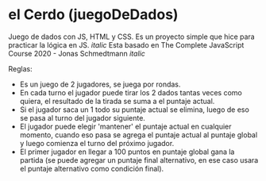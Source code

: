# el Cerdo (juegoDeDados)
Juego de dados con JS, HTML y CSS.
Es un proyecto simple que hice para practicar la lógica en JS.
*italic* Esta basado en The Complete JavaScript Course 2020 - Jonas Schmedtmann *italic*

Reglas:
- Es un juego de 2 jugadores, se juega por rondas.
- En cada turno el jugador puede tirar los 2 dados tantas veces como quiera,
  el resultado de la tirada se suma a el puntaje actual.
- Si el jugador saca un 1 todo su puntaje actual se elimina, luego de eso se pasa al turno del jugador siguiente.
- El jugador puede elegir 'mantener' el puntaje actual en cualquier momento, 
  cuando eso pasa se agrega el puntaje actual al puntaje global y luego comienza el turno del próximo jugador.
- El primer jugador en llegar a 100 puntos en puntaje global gana la partida
  (se puede agregar un puntaje final alternativo, en ese caso usara el puntaje alternativo como condición final).
